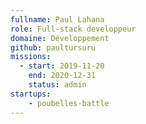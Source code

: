 ```yaml
---
fullname: Paul Lahana
role: Full-stack developpeur
domaine: Développement
github: paultursuru
missions: 
  - start: 2019-11-20
    end: 2020-12-31
    status: admin
startups: 
    - poubelles-battle
---
```

